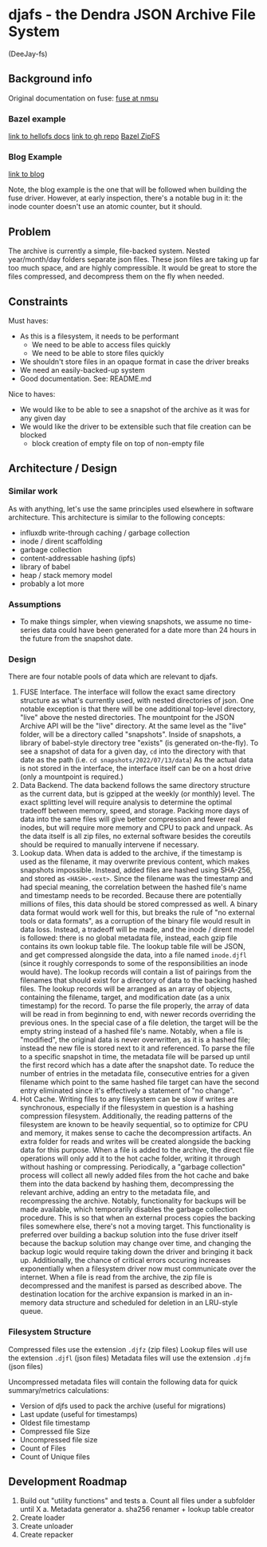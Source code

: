 # djafs - the Dendra JSON Archive File System

(DeeJay-fs)

## Background info

Original documentation on fuse:
[fuse at nmsu](https://www.cs.nmsu.edu/~pfeiffer/fuse-tutorial/html/index.html)

### Bazel example

[link to hellofs docs](https://pkg.go.dev/bazil.org/fuse@v0.0.0-20200524192727-fb710f7dfd05/examples/hellofs)
[link to gh repo](https://github.com/bazil/fuse/blob/fb710f7dfd05/examples/hellofs/hello.go)
[Bazel ZipFS](https://github.com/bazil/zipfs)

### Blog Example

[link to blog](https://blog.trieoflogs.com/2021-05-25-fuse-filesystem-go/)

Note, the blog example is the one that will be followed when building
the fuse driver. However, at early inspection, there's a notable bug
in it: the inode counter doesn't use an atomic counter, but it should.

## Problem

The archive is currently a simple, file-backed system.
Nested year/month/day folders separate json files.
These json files are taking up far too much space, and are highly compressible.
It would be great to store the files compressed, and decompress them
on the fly when needed.

## Constraints

Must haves:

- As this is a filesystem, it needs to be performant
  - We need to be able to access files quickly
  - We need to be able to store files quickly
- We shouldn't store files in an opaque format in case the driver breaks
- We need an easily-backed-up system
- Good documentation. See: README.md

Nice to haves:

- We would like to be able to see a snapshot of the archive
  as it was for any given day
- We would like the driver to be extensible such that file
  creation can be blocked
  - block creation of empty file on top of non-empty file


## Architecture / Design

### Similar work

As with anything, let's use the same principles used elsewhere
in software architecture.
This architecture is similar to the following concepts:

- influxdb write-through caching / garbage collection
- inode / dirent scaffolding
- garbage collection
- content-addressable hashing (ipfs)
- library of babel
- heap / stack memory model
- probably a lot more

### Assumptions

- To make things simpler, when viewing snapshots, we assume no time-series
  data could have been generated for a date more than 24 hours in
  the future from the snapshot date.

### Design

There are four notable pools of data which are relevant to djafs.

1. FUSE Interface.
   The interface will follow the exact same directory structure as what's
   currently used, with nested directories of json.
   One notable exception is that there will be one additional top-level
   directory, "live" above the nested directories.
   The mountpoint for the JSON Archive API will be the "live" directory.
   At the same level as the "live" folder, will be a directory
   called "snapshots".
   Inside of snapshots, a library of babel-style directory tree
   "exists" (is generated on-the-fly).
   To see a snapshot of data for a given day, `cd` into the directory with
   that date as the path (i.e. `cd snapshots/2022/07/13/data`)
   As the actual data is not stored in the interface, the interface itself
   can be on a host drive (only a mountpoint is required.)
1. Data Backend.
   The data backend follows the same directory structure as the current data,
   but is gzipped at the weekly (or monthly) level.
   The exact splitting level will require analysis to determine the optimal
   tradeoff between memory, speed, and storage.
   Packing more days of data into the same files will give better compression
   and fewer real inodes, but will require more memory and CPU to
   pack and unpack.
   As the data itself is all zip files, no external software besides the
   coreutils should be required to manually intervene if necessary.
1. Lookup data.
   When data is added to the archive, if the timestamp is used as the filename,
   it may overwrite previous content, which makes snapshots impossible.
   Instead, added files are hashed using SHA-256, and stored as `<HASH>.<ext>`.
   Since the filename was the timestamp and had special meaning, the
   correlation between the hashed file's name and timestamp
   needs to be recorded.
   Because there are potentially millions of files, this data should be
   stored compressed as well.
   A binary data format would work well for this, but breaks the rule of
   "no external tools or data formats", as a corruption of the binary file
   would result in data loss.
   Instead, a tradeoff will be made, and the inode / dirent model is followed:
   there is no global metadata file, instead, each gzip file contains its
   own lookup table file.
   The lookup table file will be JSON, and get compressed alongside the data,
   into a file named `inode.djfl` (since it roughly corresponds to some of the
   responsibilities an inode would have).
   The lookup records will contain a list of pairings from the filenames
   that should exist for a directory of data to the backing hashed files.
   The lookup records will be arranged as an array of objects, containing
   the filename, target, and modification date (as a unix timestamp)
   for the record.
   To parse the file properly, the array of data will be read in from
   beginning to end, with newer records overriding the previous ones.
   In the special case of a file deletion, the target will be the empty
   string instead of a hashed file's name.
   Notably, when a file is "modified", the original data is never overwritten,
   as it is a hashed file; instead the new file is stored next to it and referenced.
   To parse the file to a specific snapshot in time, the metadata file will be
   parsed up until the first record which has a date after the snapshot date.
   To reduce the number of entries in the metadata file, consecutive entries
   for a given filename which point to the same hashed file target can have
   the second entry eliminated since it's effectively a statement of "no change".
1. Hot Cache.
   Writing files to any filesystem can be slow if writes are synchronous,
   especially if the filesystem in question is a hashing compression filesystem.
   Additionally, the reading patterns of the filesystem are known to be
   heavily sequential, so to optimize for CPU and memory, it makes sense to
   cache the decompression artifacts.
   An extra folder for reads and writes will be created alongside
   the backing data for this purpose.
   When a file is added to the archive, the direct file operations will only
   add it to the hot cache folder, writing it through without
   hashing or compressing.
   Periodically, a "garbage collection" process will collect all newly added
   files from the hot cache and bake them into the data backend by hashing
   them, decompressing the relevant archive, adding an entry to the
   metadata file, and recompressing the archive.
   Notably, functionality for backups will be made available, which
   temporarily disables the garbage collection procedure.
   This is so that when an external process copies the backing
   files somewhere else, there's not a moving target.
   This functionality is preferred over building a backup solution into the
   fuse driver itself because the backup solution may change over time, and
   changing the backup logic would require taking down the driver
   and bringing it back up.
   Additionally, the chance of critical errors occuring increases exponentially
   when a filesystem driver now must communicate over the internet.
   When a file is read from the archive, the zip file is decompressed and the
   manifest is parsed as described above.
   The destination location for the archive expansion is marked in an in-memory
   data structure and scheduled for deletion in an LRU-style queue.

### Filesystem Structure

Compressed files use the extension `.djfz` (zip files)
Lookup files will use the extension `.djfl` (json files)
Metadata files will use the extension `.djfm` (json files)

Uncompressed metadata files will contain the following data for quick summary/metrics calculations:

- Version of djfs used to pack the archive (useful for migrations)
- Last update (useful for timestamps)
- Oldest file timestamp
- Compressed file Size
- Uncompressed file size
- Count of Files
- Count of Unique files

## Development Roadmap

1. Build out "utility functions" and tests
  a. Count all files under a subfolder until X
  a. Metadata generator
  a. sha256 renamer + lookup table creator
1. Create loader
1. Create unloader
1. Create repacker
